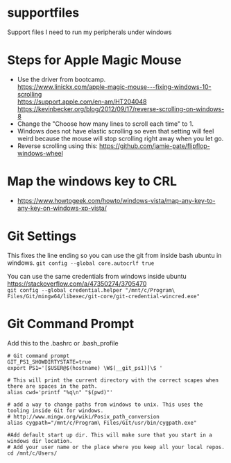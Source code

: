 # supportfiles
Support files I need to run my peripherals under windows


# Steps for Apple Magic Mouse
- Use the driver from bootcamp.  
https://www.linickx.com/apple-magic-mouse---fixing-windows-10-scrolling  
https://support.apple.com/en-am/HT204048  
https://kevinbecker.org/blog/2012/09/17/reverse-scrolling-on-windows-8  
- Change the "Choose how many lines to scroll each time" to 1.
- Windows does not have elastic scrolling so even that setting will feel weird because the mouse will stop scrolling right away when you let go.
- Reverse scrolling using this: https://github.com/jamie-pate/flipflop-windows-wheel

# Map the windows key to CRL
- https://www.howtogeek.com/howto/windows-vista/map-any-key-to-any-key-on-windows-xp-vista/

# Git Settings
This fixes the line ending so you can use the git from inside bash ubuntu in windows.
`git config --global core.autocrlf true`

You can use the same credentials from windows inside ubuntu
 https://stackoverflow.com/a/47350274/3705470  
 ``git config --global credential.helper "/mnt/c/Program\ Files/Git/mingw64/libexec/git-core/git-credential-wincred.exe"``  


# Git Command Prompt

Add this to the .bashrc or .bash_profile

```
# Git command prompt
GIT_PS1_SHOWDIRTYSTATE=true
export PS1='[$USER@$(hostname) \W$(__git_ps1)]\$ '

# This will print the current directory with the correct scapes when there are spaces in the path.
alias cwd='printf "%q\n" "$(pwd)"'

# add a way to change paths from windows to unix. This uses the tooling inside Git for windows.
# http://www.mingw.org/wiki/Posix_path_conversion
alias cygpath="/mnt/c/Program\ Files/Git/usr/bin/cygpath.exe"

#Add default start up dir. This will make sure that you start in a windows dir location.
# Add your user name or the place where you keep all your local repos.
cd /mnt/c/Users/
```




